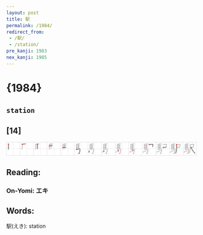 ```yaml
---
layout: post
title: 駅
permalink: /1984/
redirect_from:
 - /駅/
 - /station/
pre_kanji: 1983
nex_kanji: 1985
---
```


# {1984}

## `station`

## [14]

<div class="stroke"><img src="../images/E9A785.png" /></div>

## Reading:

### On-Yomi: エキ

## Words:

駅(えき): station
